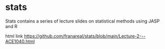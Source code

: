# stats
Stats contains a series of lecture slides on statistical methods using JASP and R

html link
https://github.com/franareal/stats/blob/main/Lecture-2---ACE1040.html

